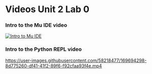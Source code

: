 # Videos Unit 2 Lab 0

### Intro to the Mu IDE video

[![Intro to Mu IDE](https://img.youtube.com/vi/VUtwTGILvWs/default.jpg)](https://youtu.be/VUtwTGILvWs)


### Intro to the Python REPL video

https://user-images.githubusercontent.com/58218477/169694298-8d775260-df41-41f2-89f6-f92cfaa93f4e.mp4
